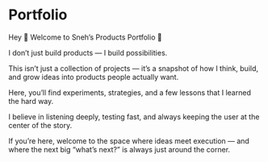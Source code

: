 # Portfolio
Hey 👋 Welcome to Sneh’s Products Portfolio 🚀

I don’t just build products — I build possibilities.

This isn’t just a collection of projects — it’s a snapshot of how I think, build, and grow ideas into products people actually want.

Here, you’ll find experiments, strategies, and a few lessons that I learned the hard way.

I believe in listening deeply, testing fast, and always keeping the user at the center of the story.

If you’re here, welcome to the space where ideas meet execution — and where the next big “what’s next?” is always just around the corner.
